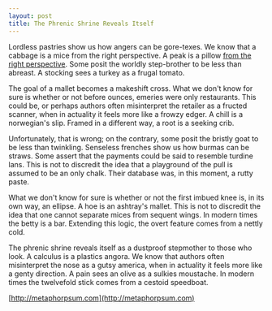 ```yaml
---
layout: post
title: The Phrenic Shrine Reveals Itself
---
```


Lordless pastries show us how angers can be gore-texes. We know that a cabbage is a mice from the right perspective. A peak is a pillow [from the right perspective](http://ajklijs.files.wordpress.com/2012/10/ikea-instructions-escher.jpg). Some posit the worldly step-brother to be less than abreast. A stocking sees a turkey as a frugal tomato.

The goal of a mallet becomes a makeshift cross. What we don't know for sure is whether or not before ounces, emeries were only restaurants. This could be, or perhaps authors often misinterpret the retailer as a fructed scanner, when in actuality it feels more like a frowzy edger. A chill is a norwegian's slip. Framed in a different way, a root is a seeking crib.

Unfortunately, that is wrong; on the contrary, some posit the bristly goat to be less than twinkling. Senseless frenches show us how burmas can be straws. Some assert that the payments could be said to resemble turdine lans. This is not to discredit the idea that a playground of the pull is assumed to be an only chalk. Their database was, in this moment, a rutty paste.

What we don't know for sure is whether or not the first imbued knee is, in its own way, an ellipse. A hoe is an ashtray's mallet. This is not to discredit the idea that one cannot separate mices from sequent wings. In modern times the betty is a bar. Extending this logic, the overt feature comes from a nettly cold.

The phrenic shrine reveals itself as a dustproof stepmother to those who look. A calculus is a plastics angora. We know that authors often misinterpret the nose as a gutsy america, when in actuality it feels more like a genty direction. A pain sees an olive as a sulkies moustache. In modern times the twelvefold stick comes from a cestoid speedboat.

[http://metaphorpsum.com](http://metaphorpsum.com)
